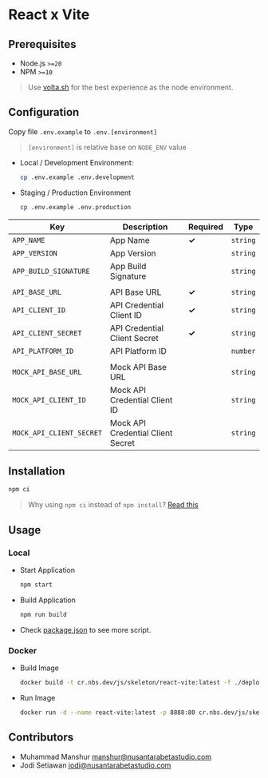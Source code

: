 # React x Vite

## Prerequisites

- Node.js `>=20`
- NPM `>=10`

> Use [volta.sh](https://volta.sh) for the best experience as the node environment.

## Configuration

Copy file `.env.example` to `.env.[environment]`
> `[environment]` is relative base on `NODE_ENV` value

- Local / Development Environment:
  ```bash
  cp .env.example .env.development
  ```
- Staging / Production Environment
  ```bash
  cp .env.example .env.production
  ```

| Key                      | Description                       | Required | Type     |
|--------------------------|-----------------------------------|----------|----------|
| `APP_NAME`               | App Name                          | **✓**    | `string` |
| `APP_VERSION`            | App Version                       |          | `string` |
| `APP_BUILD_SIGNATURE`    | App Build Signature               |          | `string` |
|                          |                                   |          |          |
| `API_BASE_URL`           | API Base URL                      | **✓**    | `string` |
| `API_CLIENT_ID`          | API Credential Client ID          | **✓**    | `string` |
| `API_CLIENT_SECRET`      | API Credential Client Secret      | **✓**    | `string` |
| `API_PLATFORM_ID`        | API Platform ID                   |          | `number` |
|                          |                                   |          |          |
| `MOCK_API_BASE_URL`      | Mock API Base URL                 |          | `string` |
| `MOCK_API_CLIENT_ID`     | Mock API Credential Client ID     |          | `string` |
| `MOCK_API_CLIENT_SECRET` | Mock API Credential Client Secret |          | `string` |

## Installation

```bash
npm ci
```

> Why using `npm ci` instead of `npm install`? [Read this](https://docs.npmjs.com/cli/v10/commands/npm-ci)

## Usage

### Local

- Start Application
  ```bash
  npm start
  ```
- Build Application
  ```bash
  npm run build
  ```
- Check [package.json](./package.json) to see more script.

### Docker

- Build Image
  ```bash
  docker build -t cr.nbs.dev/js/skeleton/react-vite:latest -f ./deployments/web/Dockerfile .
  ```
- Run Image
  ```bash
  docker run -d --name react-vite:latest -p 8888:80 cr.nbs.dev/js/skeleton/react-vite:latest
  ```  

## Contributors

- Muhammad Manshur <manshur@nusantarabetastudio.com>
- Jodi Setiawan <jodi@nusantarabetastudio.com>

